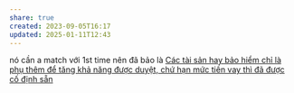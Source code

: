 ```yaml
---
share: true
created: 2023-09-05T16:17
updated: 2025-01-11T12:43
---
```


nó cần a match với 1st time
nên đã bảo là [Các tài sản hay bảo hiểm chỉ là phụ thêm để tăng khả năng được duyệt, chứ hạn mức tiền vay thì đã được cố định sẵn](./C%C3%A1c%20t%C3%A0i%20s%E1%BA%A3n%20hay%20b%E1%BA%A3o%20hi%E1%BB%83m%20ch%E1%BB%89%20l%C3%A0%20ph%E1%BB%A5%20th%C3%AAm%20%C4%91%E1%BB%83%20t%C4%83ng%20kh%E1%BA%A3%20n%C4%83ng%20%C4%91%C6%B0%E1%BB%A3c%20duy%E1%BB%87t,%20ch%E1%BB%A9%20h%E1%BA%A1n%20m%E1%BB%A9c%20ti%E1%BB%81n%20vay%20th%C3%AC%20%C4%91%C3%A3%20%C4%91%C6%B0%E1%BB%A3c%20c%E1%BB%91%20%C4%91%E1%BB%8Bnh%20s%E1%BA%B5n.md)
